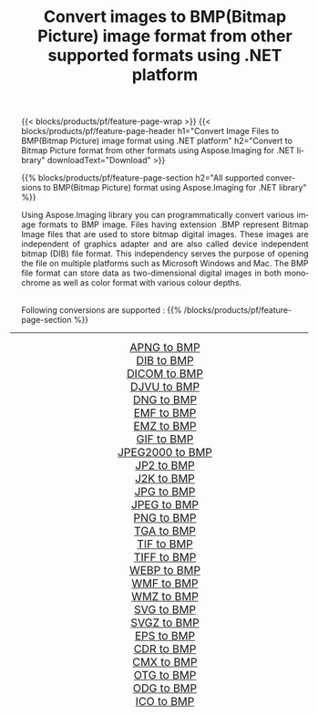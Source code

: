 ﻿---
title: Convert images to BMP(Bitmap Picture) image format from other supported formats using .NET platform 
weight: 3920
url: /net/conversion/to/bmp/ 
lang: en
langdirlevel: 2
locales: zh-hans,ja,it,ru,de,es,fr,nl,id,lt,pl,pt,vi,tr,ko,zh-hant,ar,hi,th,sv,cs,uk,he
description: Using Aspose.Imaging for .NET library it is easy to convert to BMP(Bitmap Picture) from other supported image formats
---

{{< blocks/products/pf/feature-page-wrap >}}
{{< blocks/products/pf/feature-page-header h1="Convert Image Files to BMP(Bitmap Picture) image format using .NET platform" h2="Convert to Bitmap Picture format from other formats using Aspose.Imaging for .NET library" downloadText="Download" >}}


{{% blocks/products/pf/feature-page-section  h2="All supported conversions to BMP(Bitmap Picture) format using Aspose.Imaging for .NET library" %}}
<p align=justify>Using Aspose.Imaging library you can programmatically convert various image formats to BMP image. Files having extension .BMP represent Bitmap Image files that are used to store bitmap digital images. These images are independent of graphics adapter and are also called device independent bitmap (DIB) file format. This independency serves the purpose of opening the file on multiple platforms such as Microsoft Windows and Mac. The BMP file format can store data as two-dimensional digital images  in both monochrome as well as color format with various colour depths.</p>
<br/>
Following conversions are supported :
{{% /blocks/products/pf/feature-page-section %}}
<div class="container-fluid productfamilypage bg-gray">
    <div class="convertypes bg-gray agp-content section">
        <div class="container">
		<hr style="margin-left:-20px;"/>
		<div class="row other-converters" style="gap: 10px;font-size: 19px;text-align:center;">
		    <div class='col-md-2 other-converter remove-lp remove-rp'><a href="/imaging/net/conversion/apng-to-bmp/" style="padding:15px;">APNG to BMP</a></div>
<div class='col-md-2 other-converter remove-lp remove-rp'><a href="/imaging/net/conversion/dib-to-bmp/" style="padding:15px;">DIB to BMP</a></div>
<div class='col-md-2 other-converter remove-lp remove-rp'><a href="/imaging/net/conversion/dicom-to-bmp/" style="padding:15px;">DICOM to BMP</a></div>
<div class='col-md-2 other-converter remove-lp remove-rp'><a href="/imaging/net/conversion/djvu-to-bmp/" style="padding:15px;">DJVU to BMP</a></div>
<div class='col-md-2 other-converter remove-lp remove-rp'><a href="/imaging/net/conversion/dng-to-bmp/" style="padding:15px;">DNG to BMP</a></div>
<div class='col-md-2 other-converter remove-lp remove-rp'><a href="/imaging/net/conversion/emf-to-bmp/" style="padding:15px;">EMF to BMP</a></div>
<div class='col-md-2 other-converter remove-lp remove-rp'><a href="/imaging/net/conversion/emz-to-bmp/" style="padding:15px;">EMZ to BMP</a></div>
<div class='col-md-2 other-converter remove-lp remove-rp'><a href="/imaging/net/conversion/gif-to-bmp/" style="padding:15px;">GIF to BMP</a></div>
<div class='col-md-2 other-converter remove-lp remove-rp'><a href="/imaging/net/conversion/jpeg2000-to-bmp/" style="padding:15px;">JPEG2000 to BMP</a></div>
<div class='col-md-2 other-converter remove-lp remove-rp'><a href="/imaging/net/conversion/jp2-to-bmp/" style="padding:15px;">JP2 to BMP</a></div>
<div class='col-md-2 other-converter remove-lp remove-rp'><a href="/imaging/net/conversion/j2k-to-bmp/" style="padding:15px;">J2K to BMP</a></div>
<div class='col-md-2 other-converter remove-lp remove-rp'><a href="/imaging/net/conversion/jpg-to-bmp/" style="padding:15px;">JPG to BMP</a></div>
<div class='col-md-2 other-converter remove-lp remove-rp'><a href="/imaging/net/conversion/jpeg-to-bmp/" style="padding:15px;">JPEG to BMP</a></div>
<div class='col-md-2 other-converter remove-lp remove-rp'><a href="/imaging/net/conversion/png-to-bmp/" style="padding:15px;">PNG to BMP</a></div>
<div class='col-md-2 other-converter remove-lp remove-rp'><a href="/imaging/net/conversion/tga-to-bmp/" style="padding:15px;">TGA to BMP</a></div>
<div class='col-md-2 other-converter remove-lp remove-rp'><a href="/imaging/net/conversion/tif-to-bmp/" style="padding:15px;">TIF to BMP</a></div>
<div class='col-md-2 other-converter remove-lp remove-rp'><a href="/imaging/net/conversion/tiff-to-bmp/" style="padding:15px;">TIFF to BMP</a></div>
<div class='col-md-2 other-converter remove-lp remove-rp'><a href="/imaging/net/conversion/webp-to-bmp/" style="padding:15px;">WEBP to BMP</a></div>
<div class='col-md-2 other-converter remove-lp remove-rp'><a href="/imaging/net/conversion/wmf-to-bmp/" style="padding:15px;">WMF to BMP</a></div>
<div class='col-md-2 other-converter remove-lp remove-rp'><a href="/imaging/net/conversion/wmz-to-bmp/" style="padding:15px;">WMZ to BMP</a></div>
<div class='col-md-2 other-converter remove-lp remove-rp'><a href="/imaging/net/conversion/svg-to-bmp/" style="padding:15px;">SVG to BMP</a></div>
<div class='col-md-2 other-converter remove-lp remove-rp'><a href="/imaging/net/conversion/svgz-to-bmp/" style="padding:15px;">SVGZ to BMP</a></div>
<div class='col-md-2 other-converter remove-lp remove-rp'><a href="/imaging/net/conversion/eps-to-bmp/" style="padding:15px;">EPS to BMP</a></div>
<div class='col-md-2 other-converter remove-lp remove-rp'><a href="/imaging/net/conversion/cdr-to-bmp/" style="padding:15px;">CDR to BMP</a></div>
<div class='col-md-2 other-converter remove-lp remove-rp'><a href="/imaging/net/conversion/cmx-to-bmp/" style="padding:15px;">CMX to BMP</a></div>
<div class='col-md-2 other-converter remove-lp remove-rp'><a href="/imaging/net/conversion/otg-to-bmp/" style="padding:15px;">OTG to BMP</a></div>
<div class='col-md-2 other-converter remove-lp remove-rp'><a href="/imaging/net/conversion/odg-to-bmp/" style="padding:15px;">ODG to BMP</a></div>
<div class='col-md-2 other-converter remove-lp remove-rp'><a href="/imaging/net/conversion/ico-to-bmp/" style="padding:15px;">ICO to BMP</a></div>
                </div>
        </div>
    </div>
</div>
<br/>

